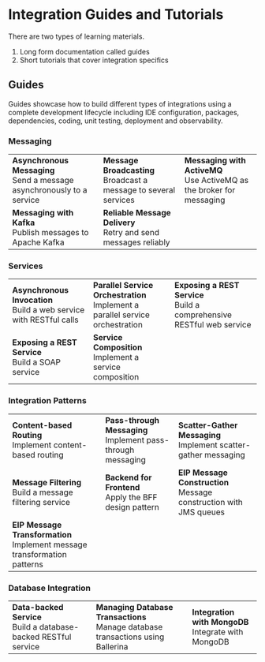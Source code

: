 # Integration Guides and Tutorials

There are two types of learning materials. 

1. Long form documentation called guides 
2. Short tutorials that cover integration specifics 

## Guides

Guides showcase how to build different types of integrations using a complete development lifecycle including IDE configuration, packages, dependencies, coding, unit testing, deployment and observability.

### Messaging

<table>
<tr>
    <td><b>Asynchronous Messaging</b></br>
    Send a message asynchronously to a service</td>
    <td><b>Message Broadcasting</b></br>
    Broadcast a message to several services</td>
    <td><b>Messaging with ActiveMQ</b></br>
    Use ActiveMQ as the broker for messaging</td>
</tr>
<tr>
    <td><b>Messaging with Kafka</b></br>
    Publish messages to Apache Kafka</td>
    <td><b>Reliable Message Delivery</b></br>
    Retry and send messages reliably</td>
    <td></td>
</tr>    
</table>

### Services

<table>
  <tr>
    <td><b>Asynchronous Invocation</b></br>
    Build a web service with RESTful calls</td>
    <td><b>Parallel Service Orchestration</b></br>
    Implement a parallel service orchestration</td>
    <td><b>Exposing a REST Service</b></br>
    Build a comprehensive RESTful web service</td>
  </tr>
  
  <tr>
    <td><b>Exposing a REST Service</b></br>
    Build a SOAP service</td>
    <td><b>Service Composition</b></br>
    Implement a service composition</td>
    <td></td>
  </tr>
</table>

### Integration Patterns

<table>
  <tr>
    <td><b>Content-based Routing</b></br>
    Implement content-based routing</td>
    <td><b>Pass-through Messaging</b></br>
    Implement pass-through messaging</td>
    <td><b>Scatter-Gather Messaging</b></br>
    Implement scatter-gather messaging</td>
  </tr>
  
  <tr>
    <td><b>Message Filtering</b></br>
    Build a message filtering service</td>
    <td><b>Backend for Frontend</b></br>
    Apply the BFF design pattern</td>
    <td><b>EIP Message Construction</b></br>
    Message construction with JMS queues</td>
  </tr>
  
  <tr>
    <td><b>EIP Message Transformation</b></br>
    Implement message transformation patterns</td>
    <td></td>
    <td></td>
  </tr>
</table>

### Database Integration

<table>
  <tr>
    <td><b>Data-backed Service</b></br>
    Build a database-backed RESTful service</td>
    <td><b>Managing Database Transactions</b></br>
    Manage database transactions using Ballerina</td>
    <td><b>Integration with MongoDB</b></br>
    Integrate with MongoDB</td>
  </tr>
</table>
